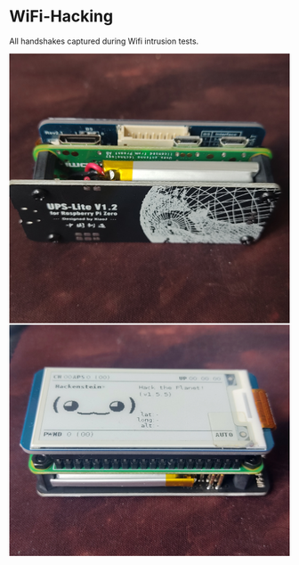 # WiFi-Hacking

All handshakes captured during Wifi intrusion tests.

![pwnagotchi01](images/1641387774886.jpg)
![pwnagotchi02](images/1641387774896.jpg)
